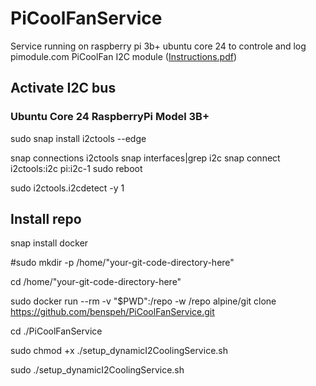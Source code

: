 # PiCoolFanService

Service running on raspberry pi 3b+ ubuntu core 24 to controle and log pimodule.com PiCoolFan I2C module ([Instructions.pdf](https://www.pimodules.com/_pdf/PCFM_V1.05.pdf))

## Activate I2C bus
### Ubuntu Core 24 RaspberryPi Model 3B+ 
sudo snap install i2ctools --edge

snap connections i2ctools
snap interfaces|grep i2c
snap connect i2ctools:i2c pi:i2c-1
sudo reboot

sudo i2ctools.i2cdetect -y 1

## Install repo
snap install docker

#sudo mkdir -p /home/"your-git-code-directory-here"

cd /home/"your-git-code-directory-here"

sudo docker run --rm -v "$PWD":/repo -w /repo alpine/git clone https://github.com/benspeh/PiCoolFanService.git

cd ./PiCoolFanService

sudo chmod +x ./setup_dynamicI2CoolingService.sh

sudo ./setup_dynamicI2CoolingService.sh
